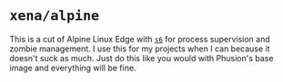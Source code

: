 # `xena/alpine`

This is a cut of Alpine Linux Edge with [`s6`](https://skarnet.org/software/s6/) for process supervision and zombie management. I use this for my projects when I can because it doesn't suck as much. Just do this like you would with Phusion's base image and everything will be fine.
